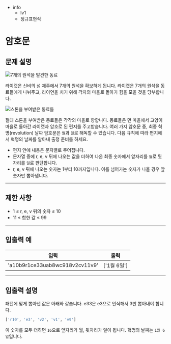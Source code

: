 - info
    - lv1
    - 정규표현식

# 암호문

## 문제 설명

![7개의 원석을 발견한 동료](./2_1.webp)

라이캣은 신비의 섬 제주에서 7개의 원석을 확보하게 됩니다. 라이캣은 7개의 원석을 동료들에게 나눠주고, 라이언을 치기 위해 각자의 마을로 돌아가 힘을 모을 것을 당부합니다.

![스톤을 부여받은 동료들](./2_2.webp)

절대 스톤을 부여받은 동료들은 각각의 마을로 향합니다. 동료들은 먼 마을에서 고양이 마을로 돌아간 라이캣과 암호로 된 편지를 주고받습니다. 여러 가지 암호문 중, 최종 혁명(revolution) 날짜 암호문은 `월`과 `일`로 해독할 수 있습니다. 다음 규칙에 따라 편지에서 혁명의 날짜를 알아내 출정 준비를 하세요.

- 편지 안에 내용은 문자열로 주어집니다.
- 문자열 중에 r, e, v 뒤에 나오는 값을 더하여 나온 최종 숫자에서 앞자리를 `월`로 뒷자리를 `일`로 판단합니다.
- r, e, v 뒤에 나오는 숫자는 1부터 10까지입니다. 이를 넘어가는 숫자가 나올 경우 앞 숫자만 뽑아냅니다.

---

## 제한 사항

- 1 ≤ r, e, v 뒤의 숫자 ≤ 10
- 11 ≤ 합한 값 ≤ 99

---

## 입출력 예

| 입력                                  | 출력  |
| ---------------------------------------- | ------- |
| 'a10b9r1ce33uab8wc918v2cv11v9'          | ['1월 6일'] |

---

## 입출력 설명

패턴에 맞게 뽑아낸 값은 아래와 같습니다. e33은 e3으로 인식해서 3만 뽑아내야 합니다.

```py
['r10', 'e3', 'v2', 'v1', 'v9']
```

이 숫자를 모두 더하면 `16`으로 앞자리가 월, 뒷자리가 일이 됩니다. 혁명의 날짜는 `1월 6일`입니다.
